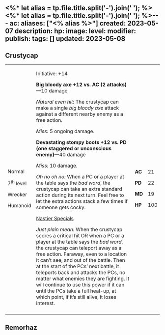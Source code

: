 <%* let alias = tp.file.title.split('-').join(' '); %><%* let alias = tp.file.title.split('-').join(' '); %>---
ac: 
aliases: ["<% alias %>"]
created: 2023-05-07
description: 
hp: 
image: 
level: 
modifier: 
publish: 
tags: []
updated: 2023-05-08
---

## Crustycap

<table>
<colgroup>
<col style="width: 18%" />
<col style="width: 69%" />
<col style="width: 5%" />
<col style="width: 6%" />
</colgroup>
<tbody>
<tr class="odd">
<td><p>Normal</p>
<p>7<sup>th</sup> level</p>
<p>Wrecker</p>
<p>Humanoid</p></td>
<td><p>Initiative: +14</p>
<p><strong>Big bloody axe +12 vs. AC (2 attacks)</strong>—10 damage</p>
<p><em>Natural even hit:</em> The crustycap can make a single <em>big
bloody axe</em> attack against a different nearby enemy as a free
action.</p>
<p><em>Miss:</em> 5 ongoing damage.</p>
<p><strong>Devastating stompy boots +12 vs. PD (one staggered or
unconscious enemy)</strong>—40 damage</p>
<p><em>Miss:</em> 10 damage.</p>
<p><em>Oh no oh no:</em> When a PC or a player at the table says the
<em>bad word</em>, the crustycap can take an extra standard action
during its next turn. Feel free to let the extra actions stack a few
times if someone gets cocky.</p>
<p><u>Nastier Specials</u></p>
<p><em>Just plain mean:</em> When the crustycap scores a critical hit OR
when a PC or a player at the table says the <em>bad word</em>, the
crustycap can teleport away as a free action. Faraway, even to a
location it can’t see, and out of the battle. Then at the start of the
PCs’ next battle, it teleports back and attacks the PCs, no matter what
enemies they are fighting. It will continue to use this power if it can
until the PCs take a full heal-up, at which point, if it’s still alive,
it loses interest.</p></td>
<td><p><strong>AC</strong></p>
<p><strong>PD</strong></p>
<p><strong>MD</strong></p>
<p><strong>HP</strong></p></td>
<td><p>21</p>
<p>22</p>
<p>19</p>
<p>100</p></td>
</tr>
<tr class="even">
<td></td>
<td></td>
<td></td>
<td></td>
</tr>
</tbody>
</table>

## Remorhaz
